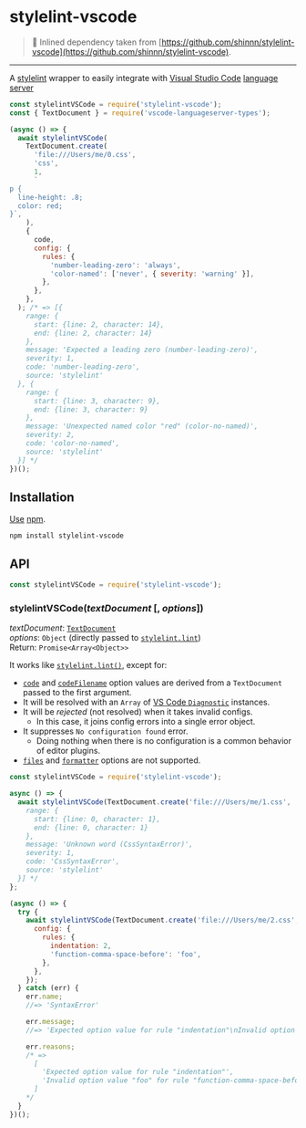 # stylelint-vscode

> 🚧 Inlined dependency taken from [https://github.com/shinnn/stylelint-vscode](https://github.com/shinnn/stylelint-vscode).

---

A [stylelint](https://github.com/stylelint/stylelint) wrapper to easily integrate with [Visual Studio Code](https://code.visualstudio.com/) [language server](https://github.com/Microsoft/vscode-languageserver-node)

```javascript
const stylelintVSCode = require('stylelint-vscode');
const { TextDocument } = require('vscode-languageserver-types');

(async () => {
  await stylelintVSCode(
    TextDocument.create(
      'file:///Users/me/0.css',
      'css',
      1,
      `
p {
  line-height: .8;
  color: red;
}`,
    ),
    {
      code,
      config: {
        rules: {
          'number-leading-zero': 'always',
          'color-named': ['never', { severity: 'warning' }],
        },
      },
    },
  ); /* => [{
    range: {
      start: {line: 2, character: 14},
      end: {line: 2, character: 14}
    },
    message: 'Expected a leading zero (number-leading-zero)',
    severity: 1,
    code: 'number-leading-zero',
    source: 'stylelint'
  }, {
    range: {
      start: {line: 3, character: 9},
      end: {line: 3, character: 9}
    },
    message: 'Unexpected named color "red" (color-no-named)',
    severity: 2,
    code: 'color-no-named',
    source: 'stylelint'
  }] */
})();
```

## Installation

[Use](https://docs.npmjs.com/cli/install) [npm](https://docs.npmjs.com/getting-started/what-is-npm).

```
npm install stylelint-vscode
```

## API

```javascript
const stylelintVSCode = require('stylelint-vscode');
```

### stylelintVSCode(_textDocument_ [, *options*])

_textDocument_: [`TextDocument`](https://code.visualstudio.com/docs/extensionAPI/vscode-api#TextDocument)  
_options_: `Object` (directly passed to [`stylelint.lint`](https://github.com/stylelint/stylelint/blob/master/docs/user-guide/node-api.md#the-stylelint-nodejs-api))  
Return: `Promise<Array<Object>>`

It works like [`stylelint.lint()`](https://github.com/stylelint/stylelint/blob/10.0.1/lib/index.js#L31), except for:

- [`code`](https://github.com/stylelint/stylelint/blob/master/docs/user-guide/node-api.md#code) and [`codeFilename`](https://github.com/stylelint/stylelint/blob/master/docs/user-guide/node-api.md#codefilename) option values are derived from a `TextDocument` passed to the first argument.
- It will be resolved with an `Array` of [VS Code `Diagnostic`](https://github.com/Microsoft/vscode-languageserver-node/blob/release/types/3.14/types/src/main.ts#L508-L546) instances.
- It will be _rejected_ (not resolved) when it takes invalid configs.
  - In this case, it joins config errors into a single error object.
- It suppresses `No configuration found` error.
  - Doing nothing when there is no configuration is a common behavior of editor plugins.
- [`files`](https://github.com/stylelint/stylelint/blob/master/docs/user-guide/node-api.md#files) and [`formatter`](https://github.com/stylelint/stylelint/blob/master/docs/user-guide/node-api.md#formatter) options are not supported.

```javascript
const stylelintVSCode = require('stylelint-vscode');

async () => {
  await stylelintVSCode(TextDocument.create('file:///Users/me/1.css', 'css', 1, '{foo}')); /*=> [{
    range: {
      start: {line: 0, character: 1},
      end: {line: 0, character: 1}
    },
    message: 'Unknown word (CssSyntaxError)',
    severity: 1,
    code: 'CssSyntaxError',
    source: 'stylelint'
  }] */
};
```

```javascript
(async () => {
  try {
    await stylelintVSCode(TextDocument.create('file:///Users/me/2.css', 'css', 1, 'a {}'), {
      config: {
        rules: {
          indentation: 2,
          'function-comma-space-before': 'foo',
        },
      },
    });
  } catch (err) {
    err.name;
    //=> 'SyntaxError'

    err.message;
    //=> 'Expected option value for rule "indentation"\nInvalid option value "foo" for rule "function-comma-space-before"'

    err.reasons;
    /* =>
      [
        'Expected option value for rule "indentation"',
        'Invalid option value "foo" for rule "function-comma-space-before"'
      ]
    */
  }
})();
```
